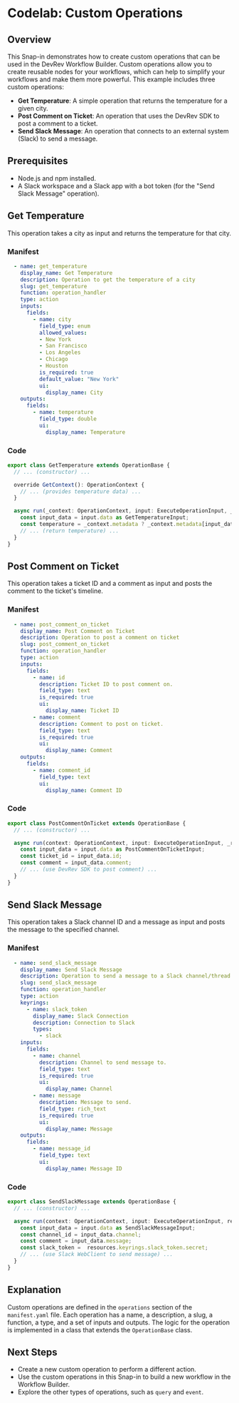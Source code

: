 # Codelab: Custom Operations

## Overview
This Snap-in demonstrates how to create custom operations that can be used in the DevRev Workflow Builder. Custom operations allow you to create reusable nodes for your workflows, which can help to simplify your workflows and make them more powerful. This example includes three custom operations:
- **Get Temperature**: A simple operation that returns the temperature for a given city.
- **Post Comment on Ticket**: An operation that uses the DevRev SDK to post a comment to a ticket.
- **Send Slack Message**: An operation that connects to an external system (Slack) to send a message.

## Prerequisites
- Node.js and npm installed.
- A Slack workspace and a Slack app with a bot token (for the "Send Slack Message" operation).

## Get Temperature
This operation takes a city as input and returns the temperature for that city.

### Manifest
```yaml
  - name: get_temperature
    display_name: Get Temperature
    description: Operation to get the temperature of a city
    slug: get_temperature
    function: operation_handler
    type: action
    inputs:
      fields:
        - name: city
          field_type: enum
          allowed_values:
          - New York
          - San Francisco
          - Los Angeles
          - Chicago
          - Houston
          is_required: true
          default_value: "New York"
          ui:
            display_name: City
    outputs:
      fields:
        - name: temperature
          field_type: double
          ui:
            display_name: Temperature
```

### Code
```typescript
export class GetTemperature extends OperationBase {
  // ... (constructor) ...

  override GetContext(): OperationContext {
    // ... (provides temperature data) ...
  }

  async run(_context: OperationContext, input: ExecuteOperationInput, _resources: any): Promise<OperationOutput> {
    const input_data = input.data as GetTemperatureInput;
    const temperature = _context.metadata ? _context.metadata[input_data.city] : null;
    // ... (return temperature) ...
  }
}
```

## Post Comment on Ticket
This operation takes a ticket ID and a comment as input and posts the comment to the ticket's timeline.

### Manifest
```yaml
  - name: post_comment_on_ticket
    display_name: Post Comment on Ticket
    description: Operation to post a comment on ticket
    slug: post_comment_on_ticket
    function: operation_handler
    type: action
    inputs:
      fields:
        - name: id
          description: Ticket ID to post comment on.
          field_type: text
          is_required: true
          ui:
            display_name: Ticket ID
        - name: comment
          description: Comment to post on ticket.
          field_type: text
          is_required: true
          ui:
            display_name: Comment
    outputs:
      fields:
        - name: comment_id
          field_type: text
          ui:
            display_name: Comment ID
```

### Code
```typescript
export class PostCommentOnTicket extends OperationBase {
  // ... (constructor) ...

  async run(context: OperationContext, input: ExecuteOperationInput, _resources: any): Promise<OperationOutput> {
    const input_data = input.data as PostCommentOnTicketInput;
    const ticket_id = input_data.id;
    const comment = input_data.comment;
    // ... (use DevRev SDK to post comment) ...
  }
}
```

## Send Slack Message
This operation takes a Slack channel ID and a message as input and posts the message to the specified channel.

### Manifest
```yaml
  - name: send_slack_message
    display_name: Send Slack Message
    description: Operation to send a message to a Slack channel/thread
    slug: send_slack_message
    function: operation_handler
    type: action
    keyrings:
      - name: slack_token
        display_name: Slack Connection
        description: Connection to Slack
        types:
          - slack
    inputs:
      fields:
        - name: channel
          description: Channel to send message to.
          field_type: text
          is_required: true
          ui:
            display_name: Channel
        - name: message
          description: Message to send.
          field_type: rich_text
          is_required: true
          ui:
            display_name: Message
    outputs:
      fields:
        - name: message_id
          field_type: text
          ui:
            display_name: Message ID
```

### Code
```typescript
export class SendSlackMessage extends OperationBase {
  // ... (constructor) ...

  async run(context: OperationContext, input: ExecuteOperationInput, resources: any): Promise<OperationOutput> {
    const input_data = input.data as SendSlackMessageInput;
    const channel_id = input_data.channel;
    const comment = input_data.message;
    const slack_token =  resources.keyrings.slack_token.secret;
    // ... (use Slack WebClient to send message) ...
  }
}
```

## Explanation
Custom operations are defined in the `operations` section of the `manifest.yaml` file. Each operation has a name, a description, a slug, a function, a type, and a set of inputs and outputs. The logic for the operation is implemented in a class that extends the `OperationBase` class.

## Next Steps
- Create a new custom operation to perform a different action.
- Use the custom operations in this Snap-in to build a new workflow in the Workflow Builder.
- Explore the other types of operations, such as `query` and `event`.
